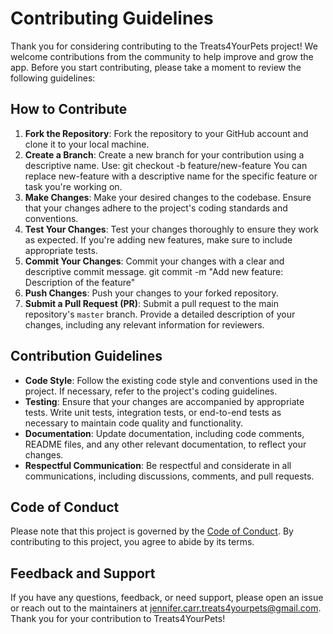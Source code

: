 # Contributing Guidelines 
Thank you for considering contributing to the Treats4YourPets project! We welcome contributions from the community to help improve and grow the app. Before you start contributing, please take a moment to review the following guidelines: 
## How to Contribute 
1. **Fork the Repository**: Fork the repository to your GitHub account and clone it to your local machine. 
2. **Create a Branch**: Create a new branch for your contribution using a descriptive name. Use: git checkout -b feature/new-feature 
You can replace new-feature with a descriptive name for the specific feature or task you're working on. 
3. **Make Changes**: Make your desired changes to the codebase. Ensure that your changes adhere to the project's coding standards and conventions. 
4. **Test Your Changes**: Test your changes thoroughly to ensure they work as expected. If you're adding new features, make sure to include appropriate tests. 
5. **Commit Your Changes**: Commit your changes with a clear and descriptive commit message. git commit -m "Add new feature: Description of the feature"  
6. **Push Changes**: Push your changes to your forked repository. 
7. **Submit a Pull Request (PR)**: Submit a pull request to the main repository's `master` branch. Provide a detailed description of your changes, including any relevant information for reviewers. 
## Contribution Guidelines 
- **Code Style**: Follow the existing code style and conventions used in the project. If necessary, refer to the project's coding guidelines. 
- **Testing**: Ensure that your changes are accompanied by appropriate tests. Write unit tests, integration tests, or end-to-end tests as necessary to maintain code quality and functionality. 
- **Documentation**: Update documentation, including code comments, README files, and any other relevant documentation, to reflect your changes. 
- **Respectful Communication**: Be respectful and considerate in all communications, including discussions, comments, and pull requests. 
## Code of Conduct 
Please note that this project is governed by the [Code of Conduct](CODE_OF_CONDUCT.md). By contributing to this project, you agree to abide by its terms. 
## Feedback and Support 
If you have any questions, feedback, or need support, please open an issue or reach out to the maintainers at jennifer.carr.treats4yourpets@gmail.com. 
Thank you for your contribution to Treats4YourPets! 
